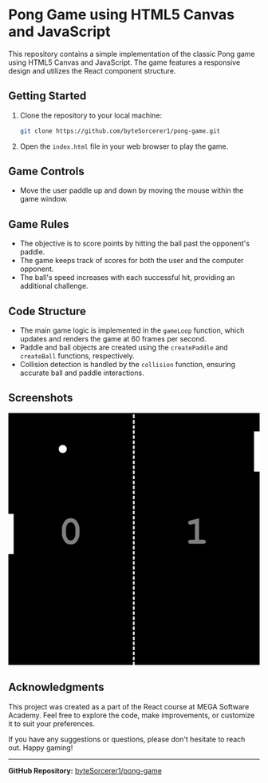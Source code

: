 # Pong Game using HTML5 Canvas and JavaScript

This repository contains a simple implementation of the classic Pong game using HTML5 Canvas and JavaScript. The game features a responsive design and utilizes the React component structure.

## Getting Started

1. Clone the repository to your local machine:

    ```bash
    git clone https://github.com/byteSorcerer1/pong-game.git
    ```

2. Open the `index.html` file in your web browser to play the game.

## Game Controls

- Move the user paddle up and down by moving the mouse within the game window.

## Game Rules

- The objective is to score points by hitting the ball past the opponent's paddle.
- The game keeps track of scores for both the user and the computer opponent.
- The ball's speed increases with each successful hit, providing an additional challenge.

## Code Structure

- The main game logic is implemented in the `gameLoop` function, which updates and renders the game at 60 frames per second.
- Paddle and ball objects are created using the `createPaddle` and `createBall` functions, respectively.
- Collision detection is handled by the `collision` function, ensuring accurate ball and paddle interactions.

## Screenshots

![Game Screenshot](screenshot.jpg)

## Acknowledgments

This project was created as a part of the React course at MEGA Software Academy. Feel free to explore the code, make improvements, or customize it to suit your preferences.

If you have any suggestions or questions, please don't hesitate to reach out. Happy gaming!

---

**GitHub Repository:** [byteSorcerer1/pong-game](https://github.com/byteSorcerer1/pong-game)
